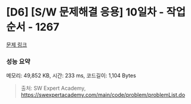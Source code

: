 # [D6] [S/W 문제해결 응용] 10일차 - 작업순서 - 1267 

[문제 링크](https://swexpertacademy.com/main/code/problem/problemDetail.do?contestProbId=AV18TrIqIwUCFAZN) 

### 성능 요약

메모리: 49,852 KB, 시간: 233 ms, 코드길이: 1,104 Bytes



> 출처: SW Expert Academy, https://swexpertacademy.com/main/code/problem/problemList.do
